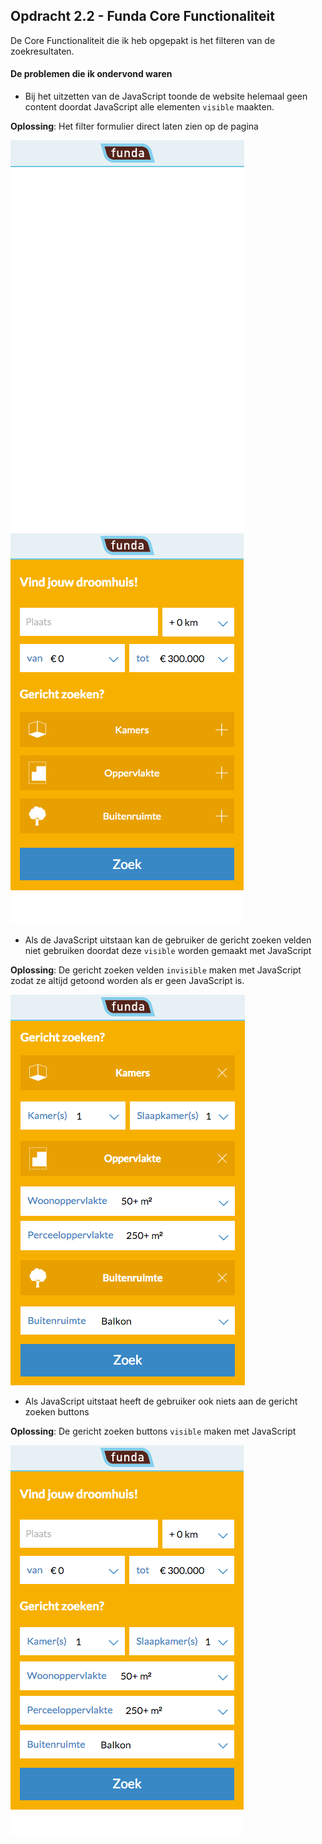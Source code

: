 ## Opdracht 2.2 - Funda Core Functionaliteit

De Core Functionaliteit die ik heb opgepakt is het filteren van de zoekresultaten.

#### De problemen die ik ondervond waren
* Bij het uitzetten van de JavaScript toonde de website helemaal geen content doordat JavaScript alle elementen ```visible``` maakten.

**Oplossing**: Het filter formulier direct laten zien op de pagina

![zonder JavaScript](readMeImg/noJs.png) ![zonder JavaScript gefixed](readMeImg/noJsFix.png)

* Als de JavaScript uitstaan kan de gebruiker de gericht zoeken velden niet gebruiken doordat deze ```visible``` worden gemaakt met JavaScript

**Oplossing**: De gericht zoeken velden ```invisible``` maken met JavaScript zodat ze altijd getoond worden als er geen JavaScript is.

![toon alles zonder js](readMeImg/noJs2Fix.png)

* Als JavaScript uitstaat heeft de gebruiker ook niets aan de gericht zoeken buttons

**Oplossing**: De gericht zoeken buttons ```visible``` maken met JavaScript

![button verdwijnen zonder js](readMeImg/noJs3Fix.png)